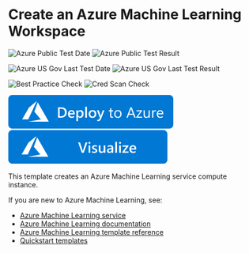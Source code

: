 # Create an Azure Machine Learning Workspace

![Azure Public Test Date](https://azurequickstartsservice.blob.core.windows.net/badges/101-machine-learning-compute-create-akscompute/PublicLastTestDate.svg)
![Azure Public Test Result](https://azurequickstartsservice.blob.core.windows.net/badges/101-machine-learning-compute-create-akscompute/PublicDeployment.svg)

![Azure US Gov Last Test Date](https://azurequickstartsservice.blob.core.windows.net/badges/101-machine-learning-compute-create-akscompute/FairfaxLastTestDate.svg)
![Azure US Gov Last Test Result](https://azurequickstartsservice.blob.core.windows.net/badges/101-machine-learning-compute-create-akscompute/FairfaxDeployment.svg)

![Best Practice Check](https://azurequickstartsservice.blob.core.windows.net/badges/101-machine-learning-compute-create-akscompute/BestPracticeResult.svg)
![Cred Scan Check](https://azurequickstartsservice.blob.core.windows.net/badges/101-machine-learning-compute-create-akscompute/CredScanResult.svg)

[![Deploy To Azure](https://raw.githubusercontent.com/Azure/azure-quickstart-templates/master/1-CONTRIBUTION-GUIDE/images/deploytoazure.svg?sanitize=true)](https://portal.azure.com/#create/Microsoft.Template/uri/https%3A%2F%2Fraw.githubusercontent.com%2FAzure%2Fazure-quickstart-templates%2Fmaster%2F101-machine-learning-compute-create-akscompute%2Fazuredeploy.json)
[![Visualize](https://raw.githubusercontent.com/Azure/azure-quickstart-templates/master/1-CONTRIBUTION-GUIDE/images/visualizebutton.svg?sanitize=true)](http://armviz.io/#/?load=https%3A%2F%2Fraw.githubusercontent.com%2FAzure%2Fazure-quickstart-templates%2Fmaster%2F101-machine-learning-compute-create-akscompute%2Fazuredeploy.json)

This template creates an Azure Machine Learning service compute instance.

If you are new to Azure Machine Learning, see:

- [Azure Machine Learning service](https://azure.microsoft.com/services/machine-learning-service/)
- [Azure Machine Learning documentation](https://docs.microsoft.com/azure/machine-learning/)
- [Azure Machine Learning template reference](https://docs.microsoft.com/azure/templates/microsoft.machinelearningservices/allversions)
- [Quickstart templates](https://azure.microsoft.com/resources/templates/)